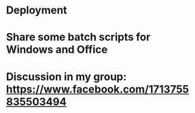 # Deployment

# Share some batch scripts for Windows and Office 

# Discussion in my group: https://www.facebook.com/1713755835503494